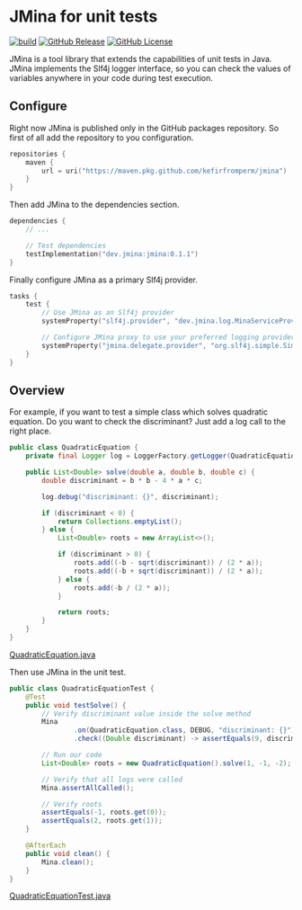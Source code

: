 # JMina for unit tests

[![build](https://github.com/kefirfromperm/jmina/actions/workflows/build.yml/badge.svg)](https://github.com/kefirfromperm/jmina/actions/workflows/build.yml)
[![GitHub Release](https://img.shields.io/github/v/release/kefirfromperm/jmina)](https://github.com/kefirfromperm/jmina/packages/2209486)
[![GitHub License](https://img.shields.io/github/license/kefirfromperm/jmina)](LICENSE)

JMina is a tool library that extends the capabilities of unit tests in Java. JMina implements the Slf4j logger
interface, so
you can check the values of variables anywhere in your code during test execution.

## Configure

Right now JMina is published only in the GitHub packages repository. So first of all add the repository to you
configuration.

```kotlin
repositories {
    maven {
        url = uri("https://maven.pkg.github.com/kefirfromperm/jmina")
    }
}
```

Then add JMina to the dependencies section.

```kotlin
dependencies {
    // ...

    // Test dependencies
    testImplementation("dev.jmina:jmina:0.1.1")
}
```

Finally configure JMina as a primary Slf4j provider.

```kotlin
tasks {
    test {
        // Use JMina as an Slf4j provider
        systemProperty("slf4j.provider", "dev.jmina.log.MinaServiceProvider")

        // Configure JMina proxy to use your preferred logging provider as a delegate 
        systemProperty("jmina.delegate.provider", "org.slf4j.simple.SimpleServiceProvider")
    }
}
```

## Overview

For example, if you want to test a simple class which solves quadratic equation. Do you want to check the discriminant?
Just add a log call to the right place.

```java
public class QuadraticEquation {
    private final Logger log = LoggerFactory.getLogger(QuadraticEquation.class);

    public List<Double> solve(double a, double b, double c) {
        double discriminant = b * b - 4 * a * c;

        log.debug("discriminant: {}", discriminant);

        if (discriminant < 0) {
            return Collections.emptyList();
        } else {
            List<Double> roots = new ArrayList<>();

            if (discriminant > 0) {
                roots.add((-b - sqrt(discriminant)) / (2 * a));
                roots.add((-b + sqrt(discriminant)) / (2 * a));
            } else {
                roots.add(-b / (2 * a));
            }

            return roots;
        }
    }
}
```

[QuadraticEquation.java](src/test/java/dev/jmina/example/QuadraticEquation.java)

Then use JMina in the unit test.

```java
public class QuadraticEquationTest {
    @Test
    public void testSolve() {
        // Verify discriminant value inside the solve method
        Mina
                .on(QuadraticEquation.class, DEBUG, "discriminant: {}")
                .check((Double discriminant) -> assertEquals(9, discriminant));

        // Run our code
        List<Double> roots = new QuadraticEquation().solve(1, -1, -2);

        // Verify that all logs were called
        Mina.assertAllCalled();

        // Verify roots
        assertEquals(-1, roots.get(0));
        assertEquals(2, roots.get(1));
    }

    @AfterEach
    public void clean() {
        Mina.clean();
    }
}
```

[QuadraticEquationTest.java](src/test/java/dev/jmina/example/QuadraticEquationTest.java)

